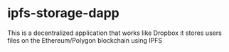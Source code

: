 # ipfs-storage-dapp
This is a decentralized application that works like Dropbox it stores users files on the Ethereum/Polygon blockchain using IPFS